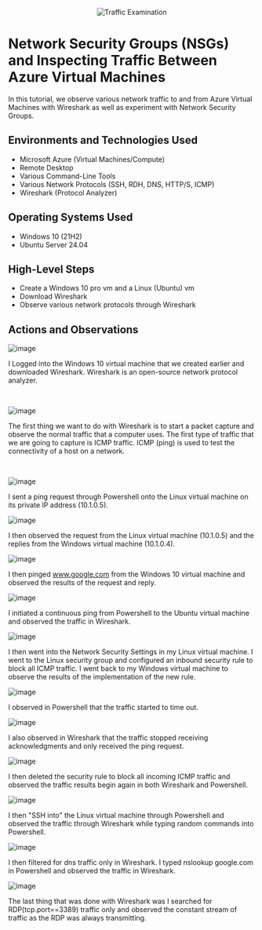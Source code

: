 <p align="center">
<img src="https://i.imgur.com/Ua7udoS.png" alt="Traffic Examination"/>
</p>

<h1>Network Security Groups (NSGs) and Inspecting Traffic Between Azure Virtual Machines</h1>
In this tutorial, we observe various network traffic to and from Azure Virtual Machines with Wireshark as well as experiment with Network Security Groups. <br />



<h2>Environments and Technologies Used</h2>

- Microsoft Azure (Virtual Machines/Compute)
- Remote Desktop
- Various Command-Line Tools
- Various Network Protocols (SSH, RDH, DNS, HTTP/S, ICMP)
- Wireshark (Protocol Analyzer)

<h2>Operating Systems Used </h2>

- Windows 10 (21H2)
- Ubuntu Server 24.04

<h2>High-Level Steps</h2>

- Create a Windows 10 pro vm and a Linux (Ubuntu) vm
- Download Wireshark
- Observe various network protocols through Wireshark


<h2>Actions and Observations</h2>

![image](https://github.com/user-attachments/assets/9fba6210-24e0-419e-ace6-091df964d579)

I Logged into the Windows 10 virtual machine that we created earlier and downloaded Wireshark. Wireshark is an open-source network protocol analyzer.
</p>
<br />

![image](https://github.com/user-attachments/assets/49467086-4910-47da-93f9-e33aefa6242a)

The first thing we want to do with Wireshark is to start a packet capture and observe the normal traffic that a computer uses. The first type of traffic that we are going to capture is ICMP traffic. ICMP (ping) is used to test the connectivity of a host on a network.
</p>
<br />

![image](https://github.com/user-attachments/assets/a0bd7db8-df35-4119-b3fe-2346985c7eba)

I sent a ping request through Powershell onto the Linux virtual machine on its private IP address (10.1.0.5).

![image](https://github.com/user-attachments/assets/83fa71d5-d55f-4325-9598-387b8fbf757d)

I then observed the request from the Linux virtual machine (10.1.0.5) and the replies from the Windows virtual machine (10.1.0.4). 

![image](https://github.com/user-attachments/assets/d2349f15-4ad0-4130-81b4-da44d9268ac2)

I then pinged www.google.com from the Windows 10 virtual machine and observed the results of the request and reply. 

![image](https://github.com/user-attachments/assets/719195c0-154d-4c43-8919-8071878e1929)

I initiated a continuous ping from Powershell to the Ubuntu virtual machine and observed the traffic in Wireshark. 

![image](https://github.com/user-attachments/assets/3d9583bd-aaf9-47ac-830b-cf665f11732d)

I then went into the Network Security Settings in my Linux virtual machine. I went to the Linux security group and configured an inbound security rule to block all ICMP traffic. I went back to my Windows virtual machine to observe the results of the implementation of the new rule. 

![image](https://github.com/user-attachments/assets/433aa65e-d0d2-4b69-91d7-c3b3766455e3)

I observed in Powershell that the traffic started to time out. 

![image](https://github.com/user-attachments/assets/516e5b61-2557-4358-b4cb-ffad49a2fedc)

I also observed in Wireshark that the traffic stopped receiving acknowledgments and only received the ping request.  

![image](https://github.com/user-attachments/assets/ac5bf84d-a9df-46e5-a89e-a0fbf3efbce1)

I then deleted the security rule to block all incoming ICMP traffic and observed the traffic results begin again in both Wireshark and Powershell. 

![image](https://github.com/user-attachments/assets/7b0ffde3-8c84-4b27-9211-7108db3f20af)

I then "SSH into" the Linux virtual machine through Powershell and observed the traffic through Wireshark while typing random commands into Powershell. 

![image](https://github.com/user-attachments/assets/a71c8221-de1c-40a6-8380-b0b8816c2f2f)

I then filtered for dns traffic only in Wireshark. I typed nslookup google.com in Powershell and observed the traffic in Wireshark.

![image](https://github.com/user-attachments/assets/a5ddc277-3229-454a-8ebc-ebc3dbf0e62b)

The last thing that was done with Wireshark was I searched for RDP(tcp.port==3389) traffic only and observed the constant stream of traffic as the RDP was always transmitting. 
